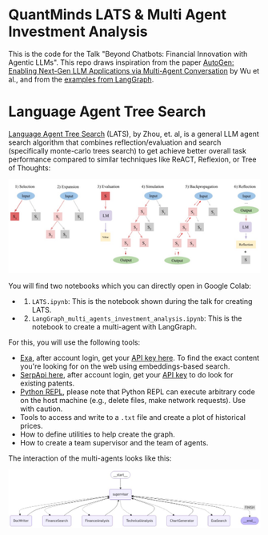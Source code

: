 # QuantMinds LATS & Multi Agent Investment Analysis


This is the code for the Talk "Beyond Chatbots: Financial Innovation with Agentic LLMs". This repo draws inspiration from the paper [AutoGen: Enabling Next-Gen LLM Applications via Multi-Agent Conversation](https://arxiv.org/abs/2308.08155) by Wu et al., and from the [examples from LangGraph](https://github.com/langchain-ai/langgraph/tree/main/examples/multi_agent). 

# Language Agent Tree Search

[Language Agent Tree Search](https://arxiv.org/abs/2310.04406) (LATS), by Zhou, et. al, is a general LLM agent search algorithm that combines reflection/evaluation and search (specifically monte-carlo trees search) to get achieve better overall task performance compared to similar techniques like ReACT, Reflexion, or Tree of Thoughts:

![LATS.jpg](resources%2FLATS.jpg)

You will find two notebooks which you can directly open in Google Colab:

- 1. `LATS.ipynb`: This is the notebook shown during the talk for creating LATS. 
- 2. `LangGraph_multi_agents_investment_analysis.ipynb`: This is the notebook to create a multi-agent with LangGraph. 

For this, you will use the following tools:

  - [Exa](https://exa.ai/search), after account login, get your [API key here](https://docs.exa.ai/reference/getting-started-with-python). To find the exact content you're looking for on the web using embeddings-based search.  
  - [SerpApi here](https://serpapi.com/), after account login, get your [API key](https://serpapi.com/dashboard) to do look for existing patents.
  - [Python REPL](https://python.langchain.com/docs/integrations/tools/python/), please note that Python REPL can execute arbitrary code on the host machine (e.g., delete files, make network requests). Use with caution.
  - Tools to access and write to a `.txt` file and create a plot of historical prices.
- How to define utilities to help create the graph.
- How to create a team supervisor and the team of agents.


The interaction of the multi-agents looks like this:

![graph.jpeg](resources%2Fgraph.jpeg)